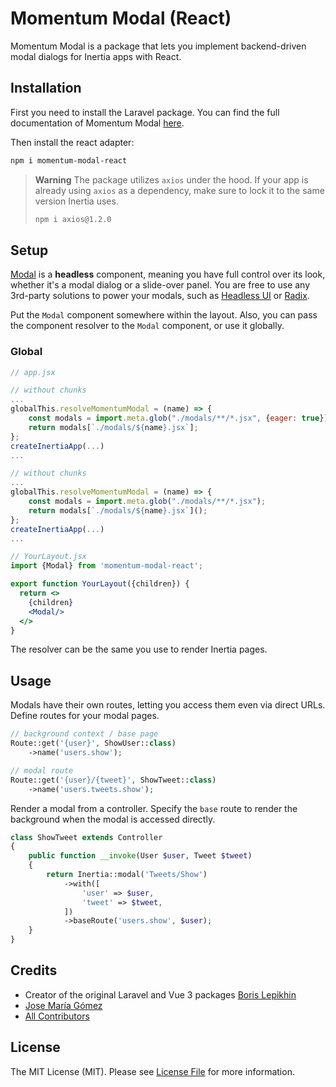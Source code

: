 # Momentum Modal (React)

Momentum Modal is a package that lets you implement backend-driven modal dialogs for Inertia apps with React.

## Installation

First you need to install the Laravel package.
You can find the full documentation of Momentum Modal [here](https://github.com/lepikhinb/momentum-modal).

Then install the react adapter:

```bash
npm i momentum-modal-react
```

> **Warning**
> The package utilizes `axios` under the hood. If your app is already using `axios` as a dependency, make sure to lock it to the same version Inertia uses.
>
> ```bash
> npm i axios@1.2.0
> ```

## Setup

[Modal](https://github.com/josemariagomez/momentum-modal-react) is a **headless** component, meaning you have full control over its look, whether it's a modal dialog or a slide-over panel. You are free to use any 3rd-party solutions to power your modals, such as [Headless UI](https://headlessui.com/) or [Radix](https://www.radix-ui.com/).

Put the `Modal` component somewhere within the layout. Also, you can pass the component resolver to the `Modal` component, or use it globally.

### Global

```jsx
// app.jsx

// without chunks
...
globalThis.resolveMomentumModal = (name) => {
    const modals = import.meta.glob("./modals/**/*.jsx", {eager: true});
    return modals[`./modals/${name}.jsx`];
};
createInertiaApp(...)
...

// without chunks
...
globalThis.resolveMomentumModal = (name) => {
    const modals = import.meta.glob("./modals/**/*.jsx");
    return modals[`./modals/${name}.jsx`]();
};
createInertiaApp(...)
...

// YourLayout.jsx
import {Modal} from 'momentum-modal-react';

export function YourLayout({children}) {
  return <>
    {children}
    <Modal/>
  </>
}
```

The resolver can be the same you use to render Inertia pages.

## Usage

Modals have their own routes, letting you access them even via direct URLs. Define routes for your modal pages.

```php
// background context / base page
Route::get('{user}', ShowUser::class)
    ->name('users.show');

// modal route
Route::get('{user}/{tweet}', ShowTweet::class)
    ->name('users.tweets.show');
```

Render a modal from a controller. Specify the `base` route to render the background when the modal is accessed directly.

```php
class ShowTweet extends Controller
{
    public function __invoke(User $user, Tweet $tweet)
    {
        return Inertia::modal('Tweets/Show')
            ->with([
                'user' => $user,
                'tweet' => $tweet,
            ])
            ->baseRoute('users.show', $user);
    }
}
```

## Credits

- Creator of the original Laravel and Vue 3 packages [Boris Lepikhin](https://twitter.com/lepikhinb)
- [Jose María Gómez](https://twitter.com/josegmdev)
- [All Contributors](../../contributors)

## License

The MIT License (MIT). Please see [License File](LICENSE.md) for more information.
